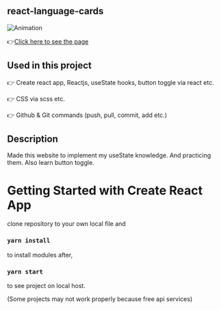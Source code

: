 ## react-language-cards

![Animation](https://github.com/bbluechip/react-album-app/blob/master/Albums.gif)

👉[Click here to see the page](https://react-album-app.vercel.app/)

## Used in this project
👉 Create react app, Reactjs, useState hooks, button toggle via react etc.

👉 CSS via scss etc.

👉 Github & Git commands (push, pull, commit, add etc.)

## Description
Made this website to implement my useState knowledge. And practicing them. Also learn button toggle.

# Getting Started with Create React App
clone repository to your own local file and

### `yarn install`

to install modules after,

### `yarn start`

to see project on local host. 

(Some projects may not work properly because free api services)



